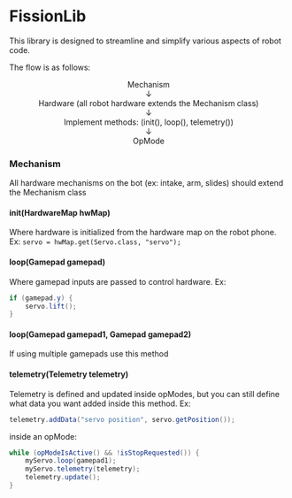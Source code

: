 # FissionLib

This library is designed to streamline and simplify various aspects of robot code.

The flow is as follows:
<p align="center">
Mechanism<br>
&darr;
<br>Hardware (all robot hardware extends the Mechanism class)<br>
&darr;
<br>Implement methods: (init(), loop(), telemetry())<br>
&darr;<br>
OpMode
    </p>

### Mechanism
All hardware mechanisms on the bot (ex: intake, arm, slides) should extend the Mechanism class
#### init(HardwareMap hwMap)
Where hardware is initialized from the hardware map on the robot phone. Ex:
`servo = hwMap.get(Servo.class, "servo");`
#### loop(Gamepad gamepad)
Where gamepad inputs are passed to control hardware. Ex:
```java
if (gamepad.y) {
    servo.lift();
}
```
#### loop(Gamepad gamepad1, Gamepad gamepad2)
If using multiple gamepads use this method
#### telemetry(Telemetry telemetry)
Telemetry is defined and updated inside opModes, but you can still define what data you want added inside this method. Ex:
```java
telemetry.addData("servo position", servo.getPosition());
```
inside an opMode:
```java
while (opModeIsActive() && !isStopRequested()) {
    myServo.loop(gamepad1);
    myServo.telemetry(telemetry);
    telemetry.update();
}
```
